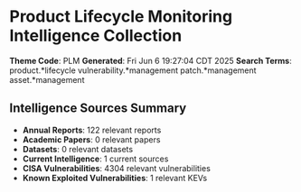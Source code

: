 # Product Lifecycle Monitoring Intelligence Collection
**Theme Code**: PLM
**Generated**: Fri Jun  6 19:27:04 CDT 2025
**Search Terms**: product.*lifecycle vulnerability.*management patch.*management asset.*management

## Intelligence Sources Summary
- **Annual Reports**: 122 relevant reports
- **Academic Papers**: 0 relevant papers
- **Datasets**: 0 relevant datasets
- **Current Intelligence**: 1 current sources
- **CISA Vulnerabilities**: 4304 relevant vulnerabilities
- **Known Exploited Vulnerabilities**: 1 relevant KEVs

